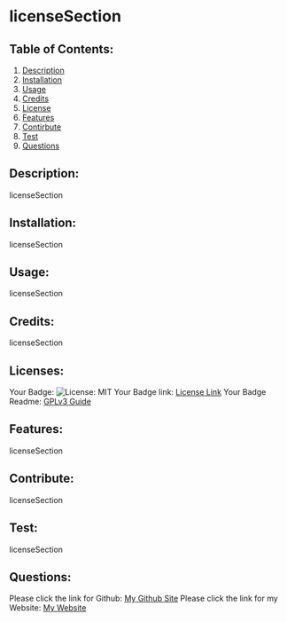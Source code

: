 # licenseSection

## Table of Contents:
  1. [Description](#description)
  2. [Installation](#installation)
  3. [Usage](#usage)
  4. [Credits](#credits)
  5. [License](#license)
  6. [Features](#features)
  7. [Contirbute](#contribute)
  8. [Test](#test)
  9. [Questions](#questions)

## Description:
licenseSection

## Installation:
licenseSection

## Usage:
licenseSection

## Credits:
licenseSection

## Licenses:
Your Badge: ![License: MIT](https://img.shields.io/badge/License-MIT-yellow.svg)
Your Badge link: <a href = "https://opensource.org/licenses/MIT">License Link</a>
Your Badge Readme: <a href = "https://www.gnu.org/licenses/quick-guide-gplv3.html">GPLv3 Guide</a>

## Features:
licenseSection

## Contribute:
licenseSection

## Test:
licenseSection

## Questions:
Please click the link for Github: <a href = "https://github.com/licenseSection">My Github Site</a>
Please click the link for my Website: <a href = "licenseSection">My Website</a>
